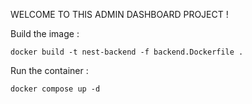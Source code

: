 WELCOME TO THIS ADMIN DASHBOARD PROJECT !

Build the image :
```
docker build -t nest-backend -f backend.Dockerfile .
```

Run the container :
```
docker compose up -d
```